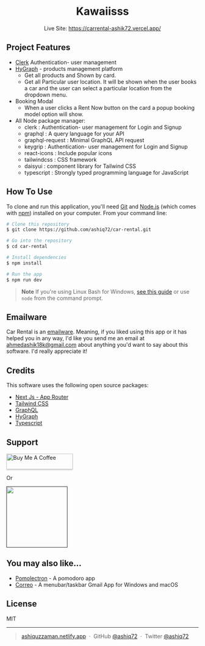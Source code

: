 

<h1 align="center">
  <br>
 Kawaiisss
  <br>
</h1>

<p align="center">
  Live Site: <a href="https://car-rental-olive-one.vercel.app/">https://carrental-ashik72.vercel.app/
</a>
  
</p>

## Project Features

- [Clerk](https://clerk.com/) Authentication- user management
- [HyGraph](https://hygraph.com/) - products management platform
  - Get all products and Shown by card.
  - Get all Particular user location. It will be shown when the user books a car and the user can select a particular location from the dropdown menu.
- Booking Modal
  - When a user clicks a Rent Now button on the card a popup booking model option will show.
- All Node package manager:
  - clerk : Authentication- user management for Login and Signup
  - graphql : A query language for your API
  - graphql-request : Minimal GraphQL API request
  - keygrip : Authentication- user management for Login and Signup
  - react-icons : Include popular icons
  - tailwindcss : CSS framework
  - daisyui : component library for Tailwind CSS
  - typescript : Strongly typed programming language for JavaScript

## How To Use

To clone and run this application, you'll need [Git](https://git-scm.com) and [Node.js](https://nodejs.org/en/download/) (which comes with [npm](http://npmjs.com)) installed on your computer. From your command line:

```bash
# Clone this repository
$ git clone https://github.com/ashiq72/car-rental.git

# Go into the repository
$ cd car-rental

# Install dependencies
$ npm install

# Run the app
$ npm run dev
```

> **Note**
> If you're using Linux Bash for Windows, [see this guide](https://www.howtogeek.com/261575/how-to-run-graphical-linux-desktop-applications-from-windows-10s-bash-shell/) or use `node` from the command prompt.

## Emailware

Car Rental is an [emailware](https://en.wiktionary.org/wiki/emailware). Meaning, if you liked using this app or it has helped you in any way, I'd like you send me an email at <ahmedashik18k@gmail.com> about anything you'd want to say about this software. I'd really appreciate it!

## Credits

This software uses the following open source packages:

- [Next Js - App Router](https://nextjs.org/)
- [Tailwind CSS](https://tailwindcss.com/)
- [GraphQL](https://graphql.org/)
- [HyGraph](https://hygraph.com/)
- [Typescript](https://www.typescriptlang.org/)

## Support

<a href="https://www.buymeacoffee.com/ahmedashik9" target="_blank"><img src="https://www.buymeacoffee.com/assets/img/custom_images/purple_img.png" alt="Buy Me A Coffee" style="height: 41px !important;width: 174px !important;box-shadow: 0px 3px 2px 0px rgba(190, 190, 190, 0.5) !important;-webkit-box-shadow: 0px 3px 2px 0px rgba(190, 190, 190, 0.5) !important;" ></a>

<p>Or</p>

<a href="">
	<img src="https://c5.patreon.com/external/logo/become_a_patron_button@2x.png" width="160">
</a>

## You may also like...

- [Pomolectron](https://github.com/ashiq72) - A pomodoro app
- [Correo](https://github.com/ashiq72) - A menubar/taskbar Gmail App for Windows and macOS

## License

MIT

---

> [ashiquzzaman.netlify.app](https://ashiquzzaman.netlify.app/) &nbsp;&middot;&nbsp;
> GitHub [@ashiq72](https://github.com/ashiq72) &nbsp;&middot;&nbsp;
> Twitter [@ashiq72](https://twitter.com/)
